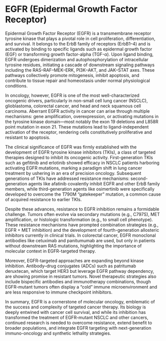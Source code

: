 # EGFR (Epidermal Growth Factor Receptor)

Epidermal Growth Factor Receptor (EGFR) is a transmembrane receptor tyrosine kinase that plays a pivotal role in cell proliferation, differentiation, and survival. It belongs to the ErbB family of receptors (ErbB1–4) and is activated by binding to specific ligands such as epidermal growth factor (EGF) or transforming growth factor-alpha (TGF-α). Upon ligand binding, EGFR undergoes dimerization and autophosphorylation of intracellular tyrosine residues, initiating a cascade of downstream signaling pathways including the RAS–RAF–MEK–ERK, PI3K–AKT, and JAK–STAT axes. These pathways collectively promote mitogenesis, inhibit apoptosis, and contribute to tissue repair and homeostasis under normal physiological conditions.

In oncology, however, EGFR is one of the most well-characterized oncogenic drivers, particularly in non-small cell lung cancer (NSCLC), glioblastoma, colorectal cancer, and head and neck squamous cell carcinoma. Aberrant EGFR activity in cancer can arise through multiple mechanisms: gene amplification, overexpression, or activating mutations in the tyrosine kinase domain—most notably the exon 19 deletions and L858R point mutation in exon 21. These mutations lead to ligand-independent activation of the receptor, rendering cells constitutively proliferative and resistant to apoptosis.

The clinical significance of EGFR was firmly established with the development of EGFR tyrosine kinase inhibitors (TKIs), a class of targeted therapies designed to inhibit its oncogenic activity. First-generation TKIs such as gefitinib and erlotinib showed efficacy in NSCLC patients harboring activating EGFR mutations, marking a paradigm shift in lung cancer treatment by ushering in an era of precision oncology. Subsequent generations of TKIs have addressed resistance mechanisms: second-generation agents like afatinib covalently inhibit EGFR and other ErbB family members, while third-generation agents like osimertinib were specifically developed to overcome the T790M “gatekeeper” mutation, a common cause of acquired resistance to earlier TKIs.

Despite these advances, resistance to EGFR inhibition remains a formidable challenge. Tumors often evolve via secondary mutations (e.g., C797S), MET amplification, or histologic transformation (e.g., to small cell phenotype). These resistance mechanisms have prompted combination strategies (e.g., EGFR + MET inhibition) and the development of fourth-generation allosteric inhibitors currently in clinical trials. In colorectal cancer, EGFR monoclonal antibodies like cetuximab and panitumumab are used, but only in patients without downstream RAS mutations, highlighting the importance of molecular context in EGFR-targeted therapy.

Moreover, EGFR-targeted approaches are expanding beyond kinase inhibition. Antibody–drug conjugates (ADCs) such as patritumab deruxtecan, which target HER3 but leverage EGFR pathway dependency, are showing promise in resistant tumors. Novel therapeutic strategies also include bispecific antibodies and immunotherapy combinations, though EGFR-mutant tumors often display a “cold” immune microenvironment and are less responsive to immune checkpoint inhibitors.

In summary, EGFR is a cornerstone of molecular oncology, emblematic of the success and complexity of targeted cancer therapy. Its biology is deeply entwined with cancer cell survival, and while its inhibition has transformed the treatment of EGFR-mutant NSCLC and other cancers, continued research is needed to overcome resistance, extend benefit to broader populations, and integrate EGFR targeting with next-generation immuno-oncology and synthetic lethality strategies.

